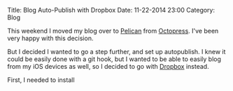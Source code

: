 Title: Blog Auto-Publish with Dropbox
Date: 11-22-2014 23:00
Category: Blog

This weekend I moved my blog over to [Pelican][pelican] from
[Octopress][octopress]. I've been very happy with this decision.

[pelican]: http://getpelican.com
[octopress]: http://octopress.org

But I decided I wanted to go a step further, and set up autopublish. I knew it
could be easily done with a git hook, but I wanted to be able to easily blog
from my iOS devices as well, so I decided to go with [Dropbox][dropbox]
instead.

[dropbox]: https://db.tt/PNs6kv5z

First, I needed to install 
